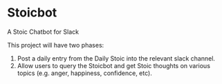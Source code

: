 # Stoicbot
A Stoic Chatbot for Slack


This project will have two phases:
1. Post a daily entry from the Daily Stoic into the relevant slack channel.
2. Allow users to query the Stoicbot and get Stoic thoughts on various topics (e.g. anger, happiness, confidence, etc).
